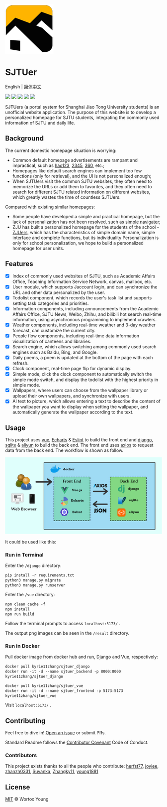 ![](logo.png)



# SJTUer
English | [简体中文](README_CN.md)

![](https://img.shields.io/badge/License-MIT-brightgreen.svg) ![](https://img.shields.io/badge/build-passing-brightgreen.svg) ![](https://img.shields.io/badge/Release-Ver2.0-blueviolet.svg) ![](https://img.shields.io/badge/python->=3.8-blue.svg) ![](https://img.shields.io/badge/Node.js->=16.0.0-blue.svg) 

SJTUers (a portal system for Shanghai Jiao Tong University students) is an unofficial website application. The purpose of this website is to develop a personalized homepage for SJTU students, integrating the commonly used information of SJTU and daily life.

## Background
The current domestic homepage situation is worrying:
- Common default homepage advertisements are rampant and impractical, such as [hao123](https://www.hao123.com/?from=hao123), [2345](https://www.2345.com/), [360](http://se.360.cn/wz.html), etc.;
- Homepages like default search engines can implement too few functions (only for retrieval), and the UI is not personalized enough;
- When SJTUers visit the common SJTU websites, they often need to memorize the URLs or add them to favorites, and they often need to search for different SJTU related information on different websites, which greatly wastes the time of countless SJTUers.

Compared with existing similar homepages:
- Some people have developed a simple and practical homepage, but the lack of personalization has not been resolved, such as [simple navigater](https://www.jianavi.com/);
- ZJU has built a personalized homepage for the students of the school - [ZJUers](https://zjuers.com/), which has the characteristics of simple domain name, simple interface and complete functions, but its individuality Personalization is only for school personalization, we hope to build a personalized homepage for user units.

## Features

- [x] Index of commonly used websites of SJTU, such as Academic Affairs Office, Teaching Information Service Network, canvas, mailbox, etc.
- [x] User module, which supports Jaccount login, and can synchronize the URL and other data personalized by the user.
- [x] Todolist component, which records the user's task list and supports setting task categories and priorities.
- [x] Information components, including announcements from the Academic Affairs Office, SJTU News, Weibo, Zhihu, and bilibili hot search real-time information, using asynchronous programming to implement crawlers.
- [x] Weather components, including real-time weather and 3-day weather forecast, can customize the current city.
- [x] People flow components, including real-time data information visualization of canteens and libraries.
- [x] Search engine, which allows switching among commonly used search engines such as Baidu, Bing, and Google.
- [x] Daily poems, a poem is updated at the bottom of the page with each refresh.
- [x] Clock component, real-time page flip for dynamic display.
- [x] Simple mode, click the clock component to automatically switch the simple mode switch, and display the todolist with the highest priority in simple mode.
- [x] Wallpapers, where users can choose from the wallpaper library or upload their own wallpapers, and synchronize with users.
- [x] AI text to picture, which allows entering a text to describe the content of the wallpaper you want to display when setting the wallpaper, and automatically generate the wallpaper according to the text.

## Usage

This project uses [vue](https://cn.vuejs.org/), [Echarts](https://echarts.apache.org/en/index.html) & [Eslint](https://eslint.org/) to build the front end and [django](https://www.djangoproject.com/), [sqlite](https://www.sqlite.org/index.html) & [aliyun](https://www.alibabacloud.com/en) to build the back end. The front end uses [axios](https://axios-http.com/) to request data from the back end. The workflow is shown as follow.

![](workflow.png)

It could be used like this:

### Run in Terminal

Enter the `/django` directory:
```
pip install -r requirements.txt
python3 manage.py migrate
python3 manage.py runserver
```

Enter the `/vue` directory:
```
npm clean cache -f
npm install
npm run build
```

Follow the terminal prompts to access `localhost:5173/` .

The output png images can be seen in the `/result` directory.

### Run in Docker

Pull docker image from docker hub and run, Django and Vue, respectively:

```shell
docker pull kyrie11zhang/sjtuer_django
docker run -it -d --name sjtuer_backend -p 8000:8000 kyrie11zhang/sjtuer_django
```

```shell
docker pull kyrie11zhang/sjtuer_vue
docker run -it -d --name sjtuer_frontend -p 5173:5173 kyrie11zhang/sjtuer_vue
```

Visit `localhost:5173/` .

## Contributing

Feel free to dive in! [Open an issue](https://github.com/young1881/SJTUer/issues/new) or submit PRs.

Standard Readme follows the [Contributor Covenant](http://contributor-covenant.org/version/1/3/0/) Code of Conduct.

### Contributors
This project exists thanks to all the people who contribute: 
[herfst77](https://github.com/herfst77), [joyiee](https://github.com/joyiee), [zhanzh0331](https://github.com/zhanzh0331), [Suvanka](https://github.com/Suvanka), [Zhangky11](https://github.com/Zhangky11), [young1881](https://github.com/young1881)

## License
[MIT](LICENSE) &copy; Wortox Young
